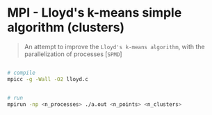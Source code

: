 # MPI - Lloyd's k-means simple algorithm (clusters)

> An attempt to improve the `Lloyd's k-means algorithm`, with the parallelization of processes [`SPMD`]


```bash

# compile
mpicc -g -Wall -O2 lloyd.c


# run
mpirun -np <n_processes> ./a.out <n_points> <n_clusters>

```